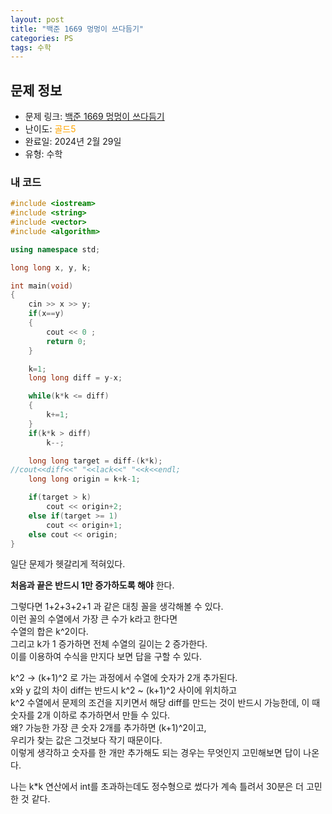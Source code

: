 ```yaml
---
layout: post
title: "백준 1669 멍멍이 쓰다듬기"
categories: PS
tags: 수학
---
```


## 문제 정보
- 문제 링크: [백준 1669 멍멍이 쓰다듬기](https://www.acmicpc.net/problem/1669)
- 난이도: <span style="color:#FFA500">골드5</span>
- 완료일: 2024년 2월 29일
- 유형: 수학

### 내 코드

```C++
#include <iostream>
#include <string>
#include <vector>
#include <algorithm>

using namespace std;

long long x, y, k;

int main(void)
{
	cin >> x >> y;
	if(x==y)
	{
		cout << 0 ;
		return 0;
	}

	k=1;
	long long diff = y-x;

	while(k*k <= diff)
	{
		k+=1;
	}
	if(k*k > diff)
		k--;

	long long target = diff-(k*k);
//cout<<diff<<" "<<lack<<" "<<k<<endl;
	long long origin = k+k-1;

	if(target > k)
		cout << origin+2;
	else if(target >= 1)
		cout << origin+1;
	else cout << origin;
}
```

일단 문제가 헷갈리게 적혀있다.  
  
**처음과 끝은 반드시 1만 증가하도록 해야** 한다.

그렇다면 1+2+3+2+1 과 같은 대칭 꼴을 생각해볼 수 있다.  
이런 꼴의 수열에서 가장 큰 수가 k라고 한다면  
수열의 합은 k^2이다.   
그리고 k가 1 증가하면 전체 수열의 길이는 2 증가한다.  
이를 이용하여 수식을 만지다 보면 답을 구할 수 있다.  

k^2 → (k+1)^2 로 가는 과정에서 수열에 숫자가 2개 추가된다.  
x와 y 값의 차이 diff는 반드시 k^2 ~ (k+1)^2 사이에 위치하고  
k^2 수열에서 문제의 조건을 지키면서 해당 diff를 만드는 것이 반드시 가능한데, 이 때 숫자를 2개 이하로 추가하면서 만들 수 있다.  
왜? 가능한 가장 큰 숫자 2개를 추가하면 (k+1)^2이고,  
우리가 찾는 값은 그것보다 작기 때문이다.  
이렇게 생각하고 숫자를 한 개만 추가해도 되는 경우는 무엇인지 고민해보면 답이 나온다.  

나는 k*k 연산에서 int를 초과하는데도 정수형으로 썼다가 계속 틀려서 30분은 더 고민한 것 같다.
